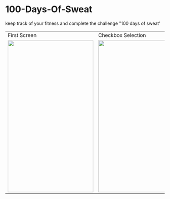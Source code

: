 # 100-Days-Of-Sweat
keep track of your fitness and complete the challenge  "100 days of sweat'

<table>
  <tr>
    <td>First Screen</td>
     <td>Checkbox Selection</td>
     <td>Challenge Completed</td>
  </tr>
  <tr>
    <td><img src="https://user-images.githubusercontent.com/66236773/117315626-7a528f80-aea5-11eb-9c89-4a87a2be0a29.jpeg" width=270 height=480></td>
    <td><img src="https://user-images.githubusercontent.com/66236773/117315657-81799d80-aea5-11eb-835f-a36e5250a2ab.jpeg" width=270 height=480></td>
    <td><img src="https://user-images.githubusercontent.com/66236773/117315671-83dbf780-aea5-11eb-90ed-943d3ce4dc37.jpeg" width=270 height=480></td>
  </tr>
 </table>
